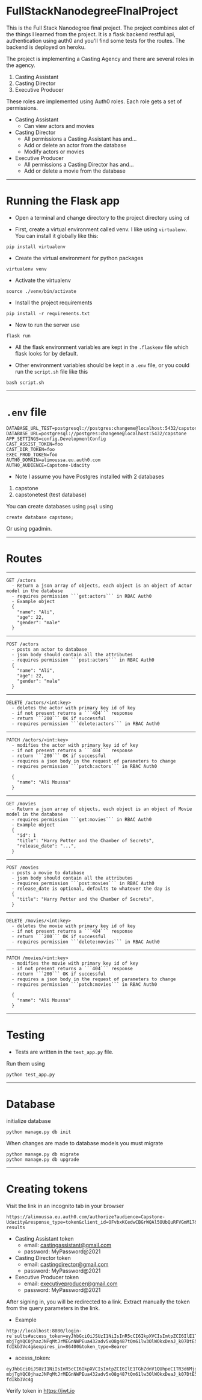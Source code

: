 # FullStackNanodegreeFInalProject

This is the Full Stack Nanodegree final project. The project combines alot of the things I learned from the project. 
It is a flask backend restful api, authentication using auth0 and you'll find some tests for the routes. The backend is deployed on heroku.


The project is implementing a Casting Agency and there are several roles in the agency.

1) Casting Assistant
2) Casting Director
3) Executive Producer

These roles are implemented using Auth0 roles. Each role gets a set of permissions.

- Casting Assistant
  - Can view actors and movies
- Casting Director
  - All permissions a Casting Assistant has and…
  - Add or delete an actor from the database
  - Modify actors or movies
- Executive Producer
  - All permissions a Casting Director has and…
  - Add or delete a movie from the database

---

# Running the Flask app

- Open a terminal and change directory to the project directory using ```cd```

- First, create a virtual environment called venv. I like using ```virtualenv```. You can install it globally like this:

```pip install virtualenv```

- Create the virtual environment for python packages

```
virtualenv venv
```

- Activate the virtualenv

```
source ./venv/bin/activate
```

- Install the project requirements

```
pip install -r requirements.txt
```
- Now to run the server use

```
flask run
```

- All the flask environment variables are kept in the ```.flaskenv``` file which flask looks for by default.

- Other environment variables should be kept in a ```.env``` file, or you could run the ```script.sh``` file like this

```
bash script.sh
```
---

# ```.env``` file

```
DATABASE_URL_TEST=postgresql://postgres:changeme@localhost:5432/capstonetest
DATABASE_URL=postgresql://postgres:changeme@localhost:5432/capstone
APP_SETTINGS=config.DevelopmentConfig
CAST_ASSIST_TOKEN=foo
CAST_DIR_TOKEN=foo
EXEC_PROD_TOKEN=foo
AUTH0_DOMAIN=alimoussa.eu.auth0.com
AUTH0_AUDIENCE=Capstone-Udacity
```

- Note I assume you have Postgres installed with 2 databases
1) capstone
2) capstonetest (test database)

You can create databases using ```psql``` using
```
create database capstone;
```

Or using pgadmin.

---

# Routes

---
```
GET /actors
  - Return a json array of objects, each object is an object of Actor model in the database
  - requires permission ```get:actors``` in RBAC Auth0
  - Example object
  {
    "name": "Ali",
    "age": 22,
    "gender": "male"
  }
```
---
```
POST /actors
  - posts an actor to database
  - json body should contain all the attributes
  - requires permission ```post:actors``` in RBAC Auth0
  {
    "name": "Ali",
    "age": 22,
    "gender": "male"
  }  
```
---
```
DELETE /actors/<int:key>
  - deletes the actor with primary key id of key
  - if not present returns a ```404``` response
  - return ```200``` OK if successful
  - requires permission ```delete:actors``` in RBAC Auth0

```
--- 
```
PATCH /actors/<int:key>
  - modifies the actor with primary key id of key
  - if not present returns a ```404``` response
  - return ```200``` OK if successful
  - requires a json body in the request of parameters to change
  - requires permission ```patch:actors``` in RBAC Auth0

  {
    "name": "Ali Moussa"
  }
```
---
```
GET /movies
  - Return a json array of objects, each object is an object of Movie model in the database
  - requires permission ```get:movies``` in RBAC Auth0
  - Example object
  {
    "id": 1
    "title": "Harry Potter and the Chamber of Secrets",
    "release_date": "...",
  }
```
---
```
POST /movies
  - posts a movie to database
  - json body should contain all the attributes
  - requires permission ```post:movies``` in RBAC Auth0
  - release_date is optional, defaults to whatever the day is
  {
    "title": "Harry Potter and the Chamber of Secrets",
  }  
```
---
```
DELETE /movies/<int:key>
  - deletes the movie with primary key id of key
  - if not present returns a ```404``` response
  - return ```200``` OK if successful
  - requires permission ```delete:movies``` in RBAC Auth0
```
--- 
```
PATCH /movies/<int:key>
  - modifies the movie with primary key id of key
  - if not present returns a ```404``` response
  - return ```200``` OK if successful
  - requires a json body in the request of parameters to change
  - requires permission ```patch:movies``` in RBAC Auth0

  {
    "name": "Ali Moussa"
  }
```
---
# Testing

- Tests are written in the ```test_app.py``` file.

Run them using

```
python test_app.py
```
---
# Database

initialize database

```
python manage.py db init
```

When changes are made to database models you must migrate

```
python manage.py db migrate
python manage.py db upgrade
```
---
# Creating tokens

Visit the link in an incognito tab in your browser
```
https://alimoussa.eu.auth0.com/authorize?audience=Capstone-Udacity&response_type=token&client_id=OFvbxKCedwCBGrWQAl5OUbQuRFVGmM17&redirect_uri=http://localhost:8080/login-results
```

- Casting Assistant token
  - email: castingassistant@gmail.com
  - password: MyPassword@2021
- Casting Director token
  - email: castingdirector@gmail.com
  - password: MyPassword@2021
- Executive Producer token
  - email: executiveproducer@gmail.com
  - password: MyPassword@2021

After signing in, you will be redirected to a link. Extract manually the token from the query parameters in the link.

- Example
```
http://localhost:8080/login-re`sults#access_token=eyJhbGciOiJSUzI1NiIsInR5cCI6IkpXVCIsImtpZCI6IlE1TGhZdnV1QUhpeC1TR3d6Mjg4WiJ9.eyJpc3MiOiJodHRwczovL2FsaW1vdXNzYS5ldS5hdXRoMC5jb20vIiwic3ViIjoiYXV0aDB8NjBjMGJlZmI4ODJmZjMwMDZmYzAzMzE1IiwiYXVkIjoiQ2Fwc3RvbmUtVWRhY2l0eSIsImlhdCI6MTYyMzI0OTE5NSwiZXhwIjoxNjIzMzM1NTk1LCJhenAiOiJPRnZieEtDZWR3Q0JHcldRQWw1T1ViUXVSRlZHbU0xNyIsInNjb3BlIjoiIiwicGVybWlzc2lvbnMiOlsiZ2V0OmFjdG9ycyIsImdldDptb3ZpZXMiLCJwYXRjaDphY3RvcnMiLCJwYXRjaDptb3ZpZXMiLCJwb3N0OmFjdG9ycyIsInBvc3Q6bW92aWVzIl19.krIiOdEg6Yh2PN6nSsJU0HwHoWSJqSfbE_T4rtSUcidPhUm__fK9qvnj9zjlbXFfCHus1_2-mbjTgYQC0jhazJNPqMtJrMEGnNWPEua432adv5xO8g487tQm61lw3OlWOkxDeaJ_k07DtE5iS3fLkc7YW_q4gAXK0cee5T3SfnG3gSVDDSpu22DcfnaWDd_XInelL_4fedD1LWAhWVHZjir5lxV74JWL6cN5yGnhuiKIgUXRSpPdenm1LId9ED3M9KgoALHYlUUxqmXS6vhhoXovdXGUAYS2d9sUGiH0HWL8kvNQaLtlKppEBHxCQJaTrwIF8u62dBR-fdIkb3Vc4g&expires_in=86400&token_type=Bearer
```

- acesss_token:
```
eyJhbGciOiJSUzI1NiIsInR5cCI6IkpXVCIsImtpZCI6IlE1TGhZdnV1QUhpeC1TR3d6Mjg4WiJ9.eyJpc3MiOiJodHRwczovL2FsaW1vdXNzYS5ldS5hdXRoMC5jb20vIiwic3ViIjoiYXV0aDB8NjBjMGJlZmI4ODJmZjMwMDZmYzAzMzE1IiwiYXVkIjoiQ2Fwc3RvbmUtVWRhY2l0eSIsImlhdCI6MTYyMzI0OTE5NSwiZXhwIjoxNjIzMzM1NTk1LCJhenAiOiJPRnZieEtDZWR3Q0JHcldRQWw1T1ViUXVSRlZHbU0xNyIsInNjb3BlIjoiIiwicGVybWlzc2lvbnMiOlsiZ2V0OmFjdG9ycyIsImdldDptb3ZpZXMiLCJwYXRjaDphY3RvcnMiLCJwYXRjaDptb3ZpZXMiLCJwb3N0OmFjdG9ycyIsInBvc3Q6bW92aWVzIl19.krIiOdEg6Yh2PN6nSsJU0HwHoWSJqSfbE_T4rtSUcidPhUm__fK9qvnj9zjlbXFfCHus1_2-mbjTgYQC0jhazJNPqMtJrMEGnNWPEua432adv5xO8g487tQm61lw3OlWOkxDeaJ_k07DtE5iS3fLkc7YW_q4gAXK0cee5T3SfnG3gSVDDSpu22DcfnaWDd_XInelL_4fedD1LWAhWVHZjir5lxV74JWL6cN5yGnhuiKIgUXRSpPdenm1LId9ED3M9KgoALHYlUUxqmXS6vhhoXovdXGUAYS2d9sUGiH0HWL8kvNQaLtlKppEBHxCQJaTrwIF8u62dBR-fdIkb3Vc4g
```

Verify token in https://jwt.io
